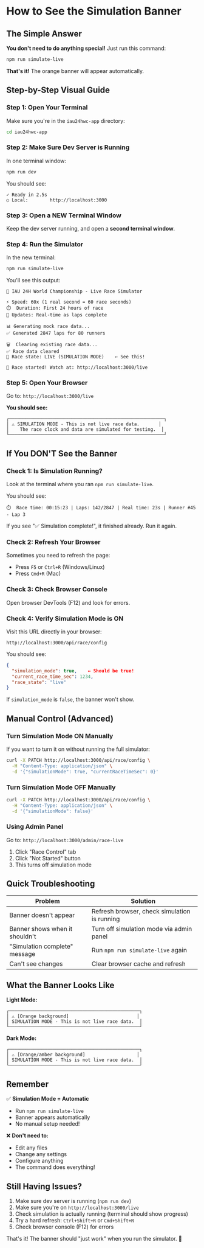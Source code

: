 # How to See the Simulation Banner

## The Simple Answer

**You don't need to do anything special!** Just run this command:

```bash
npm run simulate-live
```

**That's it!** The orange banner will appear automatically.

## Step-by-Step Visual Guide

### Step 1: Open Your Terminal

Make sure you're in the `iau24hwc-app` directory:

```bash
cd iau24hwc-app
```

### Step 2: Make Sure Dev Server is Running

In one terminal window:

```bash
npm run dev
```

You should see:
```
✓ Ready in 2.5s
○ Local:        http://localhost:3000
```

### Step 3: Open a NEW Terminal Window

Keep the dev server running, and open a **second terminal window**.

### Step 4: Run the Simulator

In the new terminal:

```bash
npm run simulate-live
```

You'll see this output:

```
🏁 IAU 24H World Championship - Live Race Simulator

⚡ Speed: 60x (1 real second = 60 race seconds)
⏱️  Duration: First 24 hours of race
🔄 Updates: Real-time as laps complete

📊 Generating mock race data...
✅ Generated 2847 laps for 80 runners

🗑️  Clearing existing race data...
✅ Race data cleared
🔴 Race state: LIVE (SIMULATION MODE)    ← See this!

🏃 Race started! Watch at: http://localhost:3000/live
```

### Step 5: Open Your Browser

Go to: `http://localhost:3000/live`

**You should see:**

```
┌─────────────────────────────────────────────────────────┐
│ ⚠️ SIMULATION MODE - This is not live race data.       │
│    The race clock and data are simulated for testing.  │
└─────────────────────────────────────────────────────────┘
```

## If You DON'T See the Banner

### Check 1: Is Simulation Running?

Look at the terminal where you ran `npm run simulate-live`. 

You should see:
```
⏱️  Race time: 00:15:23 | Laps: 142/2847 | Real time: 23s | Runner #45 - Lap 3
```

If you see "✅ Simulation complete!", it finished already. Run it again.

### Check 2: Refresh Your Browser

Sometimes you need to refresh the page:
- Press `F5` or `Ctrl+R` (Windows/Linux)
- Press `Cmd+R` (Mac)

### Check 3: Check Browser Console

Open browser DevTools (F12) and look for errors.

### Check 4: Verify Simulation Mode is ON

Visit this URL directly in your browser:
```
http://localhost:3000/api/race/config
```

You should see:
```json
{
  "simulation_mode": true,    ← Should be true!
  "current_race_time_sec": 1234,
  "race_state": "live"
}
```

If `simulation_mode` is `false`, the banner won't show.

## Manual Control (Advanced)

### Turn Simulation Mode ON Manually

If you want to turn it on without running the full simulator:

```bash
curl -X PATCH http://localhost:3000/api/race/config \
  -H "Content-Type: application/json" \
  -d '{"simulationMode": true, "currentRaceTimeSec": 0}'
```

### Turn Simulation Mode OFF Manually

```bash
curl -X PATCH http://localhost:3000/api/race/config \
  -H "Content-Type: application/json" \
  -d '{"simulationMode": false}'
```

### Using Admin Panel

Go to: `http://localhost:3000/admin/race-live`

1. Click "Race Control" tab
2. Click "Not Started" button
3. This turns off simulation mode

## Quick Troubleshooting

| Problem | Solution |
|---------|----------|
| Banner doesn't appear | Refresh browser, check simulation is running |
| Banner shows when it shouldn't | Turn off simulation mode via admin panel |
| "Simulation complete" message | Run `npm run simulate-live` again |
| Can't see changes | Clear browser cache and refresh |

## What the Banner Looks Like

**Light Mode:**
```
┌────────────────────────────────────────────────┐
│ ⚠️ [Orange background]                         │
│ SIMULATION MODE - This is not live race data.  │
└────────────────────────────────────────────────┘
```

**Dark Mode:**
```
┌────────────────────────────────────────────────┐
│ ⚠️ [Orange/amber background]                   │
│ SIMULATION MODE - This is not live race data.  │
└────────────────────────────────────────────────┘
```

## Remember

✅ **Simulation Mode = Automatic**
- Run `npm run simulate-live`
- Banner appears automatically
- No manual setup needed!

❌ **Don't need to:**
- Edit any files
- Change any settings
- Configure anything
- The command does everything!

## Still Having Issues?

1. Make sure dev server is running (`npm run dev`)
2. Make sure you're on `http://localhost:3000/live`
3. Check simulation is actually running (terminal should show progress)
4. Try a hard refresh: `Ctrl+Shift+R` or `Cmd+Shift+R`
5. Check browser console (F12) for errors

That's it! The banner should "just work" when you run the simulator. 🎉





